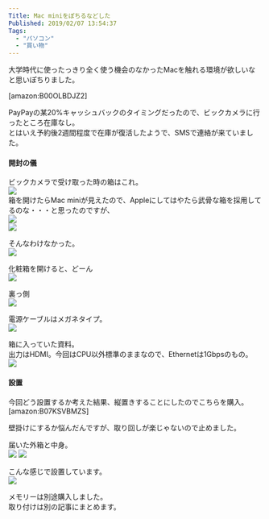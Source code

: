 ```yaml
---
Title: Mac miniをぽちるなどした
Published: 2019/02/07 13:54:37
Tags:
  - "パソコン"
  - "買い物"
---
```

大学時代に使ったっきり全く使う機会のなかったMacを触れる環境が欲しいなと思いぽちりました。  


[amazon:B00OLBDJZ2]

<!-- more -->


PayPayの某20%キャッシュバックのタイミングだったので、ビックカメラに行ったところ在庫なし。  
とはいえ予約後2週間程度で在庫が復活したようで、SMSで連絡が来ていました。  

#### 開封の儀  
ビックカメラで受け取った時の箱はこれ。  
![](20181228170813.jpg)     
箱を開けたらMac miniが見えたので、Appleにしてはやたら武骨な箱を採用してるのな・・・と思ったのですが、  
![](20181228170758.jpg)   
![](20181228170828.jpg)   

そんなわけなかった。  
![](20181228171014.jpg)   

化粧箱を開けると、どーん  
![](20181228171041.jpg)   

裏っ側  
![](20181228171209.jpg)   

電源ケーブルはメガネタイプ。  
![](20181228171240.jpg)   

箱に入っていた資料。  
出力はHDMI。今回はCPU以外標準のままなので、Ethernetは1Gbpsのもの。  
![](20181228171316.jpg)   

#### 設置

今回どう設置するか考えた結果、縦置きすることにしたのでこちらを購入。  
[amazon:B07KSVBMZS]  

壁掛けにするか悩んだんですが、取り回しが楽じゃないので止めました。  

届いた外箱と中身。  
![](20190106165341.jpg) 
![](20190106165440.jpg) 

こんな感じで設置しています。  
![](20190207134039.jpg) 

メモリーは別途購入しました。  
取り付けは別の記事にまとめます。  


